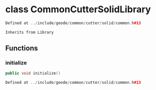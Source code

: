 # class CommonCutterSolidLibrary

```cpp
Defined at ../include/geode/common/cutter/solid/common.h#13
```

```cpp
Inherits from Library
```



## Functions

### initialize

```cpp
public void initialize()
```

```cpp
Defined at ../include/geode/common/cutter/solid/common.h#13
```



